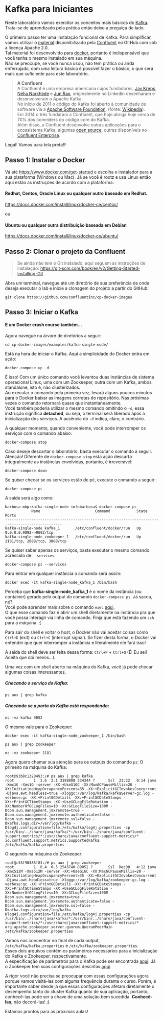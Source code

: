 # Kafka para Iniciantes

Neste laboratório vamos exercitar os conceitos mais básicos do [Kafka](https://kafka.apache.org/).<br/>
Trata-se de aprendizado pela prática então deixe a preguiça de lado.<br/>

O primeiro passo ter uma instalação funcional de Kafka. Para simplificar, vamos utilizar o [material](https://github.com/confluentinc/cp-docker-images) disponibilizado pela [Confluent](https://www.confluent.io/) no GitHub.com sob a licença Apache 2.0.<br/>
Tal material foi desenvolvido para [docker](https://www.docker.com/), portanto é indispensável que você tenha o mesmo instalado em sua máquina.<br/>
Não se preocupe, se você nunca usou, não tem prática ou anda enferrujado, com uma leitura básica é possível fazer o básico, o que será mais que suficiente para este laboratório.<br/>

> **A Confluent** <br/>
> A Confluent é uma empresa americana cujos fundadores, [Jay Kreps](https://twitter.com/jaykreps), [Neha Narkhede](https://twitter.com/nehanarkhede) e [Jun Rao](https://twitter.com/junrao), originalmente no Linkedin desenharam e desenvolveram o Apache Kafka.<br/>
> No início de 2011 o código do Kafka foi aberto à comunidade de software via a [Apache Software Foundation](https://www.apache.org/). (fonte: [Wikipedia](https://en.wikipedia.org/wiki/Apache_Kafka)).<br/>
> Em 2014 o três fundaram a Confluent, que hoje abriga hoje cerca de 70% dos commiters do código core do Kafka.<br/>
> Além disso, a Confluent desenvolve outras aplicações para o ecossistema Kafka, algumas [open source](https://github.com/confluentinc/), outras disponíveis no [Confluent Enterprise](https://www.confluent.io/product/confluent-enterprise/).

Legal! Vamos para tela preta!!!

## Passo 1: Instalar o Docker

Vá até https://www.docker.com/get-started e escolha o instalador para a sua plataforma (Windows ou Mac).
Já se você é rootz e usa Linux então aqui estão as instruções de acordo com a plataforma:

#### Redhat, Centos, Oracle Linux ou qualquer outro baseado em Redhat.
https://docs.docker.com/install/linux/docker-ce/centos/

ou

#### Ubuntu ou qualquer outra distribuição baseada em Debian
https://docs.docker.com/install/linux/docker-ce/ubuntu/

## Passo 2: Clonar o projeto da Confluent
> Se ainda não tem o Git instalado, aqui seguem as instruções de instalação:
> https://git-scm.com/book/en/v2/Getting-Started-Installing-Git

Abra um terminal, navegue até um diretório de sua preferência de onde deseja executar o lab e inicie a clonagem do projeto a partir do GitHub:
```
git clone https://github.com/confluentinc/cp-docker-images
```
## Passo 3: Iniciar o Kafka
#### E um Docker crash course também...

Agora navegue na árvore de diretórios a seguir:
```
cd cp-docker-images/examples/kafka-single-node/
```

Está na hora de iniciar o Kafka. Aqui a simplicidade do Docker entra em ação:
```
docker-compose up -d
```
É isso! Com um único comando você levantou duas instâncias de sistema operacional Linux, uma com um Zookeeper, outra com um Kafka, ambos standalone, isto é, não clusterizados.<br/>
Ao executar o comando pela primeira vez, levará alguns poucos minutos para o Docker baixar as imagens corretas do repositório. Nas próximas vezes o comando retornará quase que instantaneamente.<br/>
Você também poderia utilizar o mesmo comando omitindo o `-d`, essa instrução significa **detached**, ou seja, o terminal será liberado após a inicialização dos serviços. A ausência do `-d` indica, claro, o contrário.

A qualquer momento, quando conveniente, você pode interromper os serviços com o comando abaixo:
```
docker-compose stop
```

Caso deseje descartar o laboratório, basta executar o comando a seguir.<br/>
Atenção! Diferente de `docker-compose stop` esta ação descarta integralmente as instâncias envolvidas, portanto, é irreversível:
```
docker-compose down
```

Se quiser checar se os serviços estão de pé, execute o comando a seguir:
```
docker-compose ps
```
A saída será algo como:
```
barbosa-mbp:kafka-single-node infobarbosa$ docker-compose ps
            Name                         Command            State              Ports
------------------------------------------------------------------------------------------------
kafka-single-node_kafka_1       /etc/confluent/docker/run   Up      0.0.0.0:9092->9092/tcp
kafka-single-node_zookeeper_1   /etc/confluent/docker/run   Up      2181/tcp, 2888/tcp, 3888/tcp
```

Se quiser saber apenas os serviços, basta executar o mesmo comando acrescido de `--services`
```
docker-compose ps --services
```

Para entrar em qualquer instância o comando será assim:
```
docker exec -it kafka-single-node_kafka_1 /bin/bash
```

Perceba que **kafka-single-node_kafka_1** é o nome da instância (ou container) gerado pelo output do comando `docker-compose ps`. Já sacou, né?<br/>
Você pode aprender mais sobre o comando `exec` [aqui](https://docs.docker.com/engine/reference/commandline/exec/#parent-command).<br/>
O que esse comando faz é abrir um shell diretamente na instância pra que você possa interagir via linha de comando. Finja que está fazendo um `ssh` para a máquina. :)

Para sair do shell e voltar o host, o Docker não vai aceitar coisas como `Ctrl+D` (exit) ou `Ctrl+C` (interrupt signal). Se fizer desta forma, o Docker vai entender que quer interromper a instância e literalmente ele fará isso! <br/>

A saída do shell deve ser feita dessa forma: `Ctrl+P` + `Ctrl+Q` (É! Eu sei! Aceita que dói menos...).

Uma vez com um shell aberto na máquina do Kafka, você já pode checar algumas coisas interessantes.
##### Checando o serviço do Kafka:

```
ps aux | grep kafka
```
##### Checando se a porta do Kafka está respondendo:
```
nc -vz kafka 9092
```

O mesmo vale para o Zookeeper:
```
docker exec -it kafka-single-node_zookeeper_1 /bin/bash

ps aux | grep zookeeper

nc -vz zookeeper 2181
```

Agora quero chamar sua atenção para os outputs do comando `ps`:
O primeiro na máquina do Kafka:
```
root@93b8c1328493:/# ps aux | grep kafka
root         1  3.6  2.1 3188888 334344 ?      Ssl  23:22   0:14 java -Xmx1G -Xms1G -server -XX:+UseG1GC -XX:MaxGCPauseMillis=20 -XX:InitiatingHeapOccupancyPercent=35 -XX:+ExplicitGCInvokesConcurrent -Djava.awt.headless=true -Xloggc:/var/log/kafka/kafkaServer-gc.log -verbose:gc -XX:+PrintGCDetails -XX:+PrintGCDateStamps -XX:+PrintGCTimeStamps -XX:+UseGCLogFileRotation -XX:NumberOfGCLogFiles=10 -XX:GCLogFileSize=100M -Dcom.sun.management.jmxremote=true -Dcom.sun.management.jmxremote.authenticate=false -Dcom.sun.management.jmxremote.ssl=false -Dkafka.logs.dir=/var/log/kafka -Dlog4j.configuration=file:/etc/kafka/log4j.properties -cp /usr/bin/../share/java/kafka/*:/usr/bin/../share/java/confluent-support-metrics/*:/usr/share/java/confluent-support-metrics/* io.confluent.support.metrics.SupportedKafka /etc/kafka/kafka.properties
```
O segundo na máquina do Zookeeper:
```
root@c53f90385f83:/# ps aux | grep zookeeper
root         1  0.4  0.5 2543740 89052 ?       Ssl  Dec08   4:12 java -Xmx512M -Xms512M -server -XX:+UseG1GC -XX:MaxGCPauseMillis=20 -XX:InitiatingHeapOccupancyPercent=35 -XX:+ExplicitGCInvokesConcurrent -Djava.awt.headless=true -Xloggc:/var/log/kafka/zookeeper-gc.log -verbose:gc -XX:+PrintGCDetails -XX:+PrintGCDateStamps -XX:+PrintGCTimeStamps -XX:+UseGCLogFileRotation -XX:NumberOfGCLogFiles=10 -XX:GCLogFileSize=100M -Dcom.sun.management.jmxremote=true -Dcom.sun.management.jmxremote.authenticate=false -Dcom.sun.management.jmxremote.ssl=false -Dkafka.logs.dir=/var/log/kafka -Dlog4j.configuration=file:/etc/kafka/log4j.properties -cp /usr/bin/../share/java/kafka/*:/usr/bin/../share/java/confluent-support-metrics/*:/usr/share/java/confluent-support-metrics/* org.apache.zookeeper.server.quorum.QuorumPeerMain /etc/kafka/zookeeper.properties
```

Vamos nos concentrar no final de cada output, `/etc/kafka/kafka.properties` e `/etc/kafka/zookeeper.properties`. <br/>
Esses dois arquivos contém os parâmetros necessários para a inicialização do Kafka e Zookeeper, respectivamente.<br/>
A especificação de parâmetros para o Kafka pode ser encontrada [aqui](https://kafka.apache.org/documentation/#brokerconfigs).
Já o Zookeeper tem suas configurações descritas [aqui](https://zookeeper.apache.org/doc/r3.4.9/zookeeperAdmin.html#sc_configuration).

A rigor você não precisa se preocupar com essas configurações agora porque vamos visitá-las com alguma frequência durante o curso. Porém, é importante saber desde já que essas configurações afetam diretamente o desempenho tanto do cluster Kafka quanto de sua aplicação, portanto, conhecê-las pode ser a chave de uma solução bem sucedida. **Conhecê-las**, não decorá-las! ;)

Estamos prontos para as próximas aulas!

